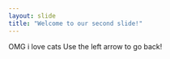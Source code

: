 ```yaml
---
layout: slide
title: "Welcome to our second slide!"
---
```

OMG i love cats
Use the left arrow to go back!
